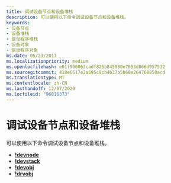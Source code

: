```yaml
---
title: 调试设备节点和设备堆栈
description: 可以使用以下命令调试设备节点和设备堆栈。
keywords:
- 设备节点
- 设备堆栈
- 驱动程序堆栈
- 设备对象
- 驱动程序对象
ms.date: 05/23/2017
ms.localizationpriority: medium
ms.openlocfilehash: e01f966063cadf825b845980e7053d866d957532
ms.sourcegitcommit: 418e6617e2a695c9cb4b37b5b60e264760858acd
ms.translationtype: MT
ms.contentlocale: zh-CN
ms.lasthandoff: 12/07/2020
ms.locfileid: "96816373"
---
```

# <a name="debugging-device-nodes-and-device-stacks"></a>调试设备节点和设备堆栈


可以使用以下命令调试设备节点和设备堆栈。

-   [**!devnode**](-devnode.md)
-   [**!devstack**](-devstack.md)
-   [**!devobj**](-devobj.md)
-   [**!drvobj**](-drvobj.md)

 

 





